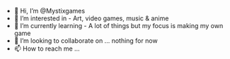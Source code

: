 - 👋 Hi, I’m @Mystixgames
- 👀 I’m interested in - Art, video games, music & anime
- 🌱 I’m currently learning - A lot of things but my focus is making my own game
- 💞️ I’m looking to collaborate on ... nothing for now 
- 📫 How to reach me ... 

<!---
Mystixgames/Mystixgames is a ✨ special ✨ repository because its `README.md` (this file) appears on your GitHub profile.
You can click the Preview link to take a look at your changes.
--->
